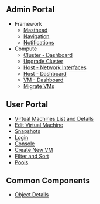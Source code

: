 ## Admin Portal
* Framework
  * [Masthead](https://ovirt.github.io/ovirt-design/admin-ui/framework/masthead)
  * [Navigation](https://ovirt.github.io/ovirt-design/admin-ui/framework/navigation)
  * [Notifications](https://ovirt.github.io/ovirt-design/admin-ui/framework/notifications)
* Compute
  * [Cluster - Dashboard](https://ovirt.github.io/ovirt-design/admin-ui/compute/cluster-dashboard)
  * [Upgrade Cluster](https://ovirt.github.io/ovirt-design/admin-ui/compute/upgrade-cluster)
  * [Host - Network Interfaces](https://ovirt.github.io/ovirt-design/admin-ui/compute/host-network-interfaces)
  * [Host - Dashboard](https://ovirt.github.io/ovirt-design/admin-ui/compute/host-dashboard)
  * [VM - Dashboard](https://ovirt.github.io/ovirt-design/admin-ui/compute/vm-dashboard)
  * [Migrate VMs](https://ovirt.github.io/ovirt-design/admin-ui/compute/migrate-vms)

## User Portal
* [Virtual Machines List and Details](https://ovirt.github.io/ovirt-design/user-portal/virtual-machine-details)
* [Edit Virtual Machine](https://ovirt.github.io/ovirt-design/user-portal/edit-virtual-machine)
* [Snapshots](https://ovirt.github.io/ovirt-design/user-portal/snapshots)
* [Login](https://ovirt.github.io/ovirt-design/user-portal/login)
* [Console](https://ovirt.github.io/ovirt-design/user-portal/console)
* [Create New VM](https://ovirt.github.io/ovirt-design/user-portal/create-new-vm)
* [Filter and Sort](https://ovirt.github.io/ovirt-design/user-portal/filter-and-sort)
* [Pools](https://ovirt.github.io/ovirt-design/user-portal/pools)

## Common Components
*  [Object Details](https://ovirt.github.io/ovirt-design/common/object-details)
